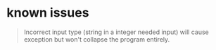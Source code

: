 # known issues

> Incorrect input type (string in a integer needed input) will cause exception but  won't collapse the program entirely.

